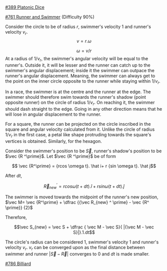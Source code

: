 [#389 Platonic Dice](https://projecteuler.net/problem=786)

[#761 Runner and Swimmer](https://projecteuler.net/problem=761) (Difficulty 90%)


Consider the circle to be of radius $r$, swimmer's velocity $1$ and runner's velocity $v_{r}$. $$v = r.\omega
$$ 

$$\omega = v/r$$ 
At a radius of $1/v_{r}$, the swimmer's angular velocity will be equal to the runner's. Outside it, it will be lesser and the runner can catch up to the swimmer's angular displacement; inside it the swimmer can outpace the runner's angular displacement. Meaning, the swimmer can always get to the point on the inner circle opposite to the runner  while staying within $1/v_{r}$. 

In a race, the swimmer is at the centre and the runner at the edge. The swimmer should therefore swim towards the runner's shadow (point opposite runner) on the circle of radius $1/v_{r}$. On reaching it, the swimmer should dash straight to the edge. Going in any other direction means that he will lose in angular displacement to the runner.

For a square, the runner can be projected on the circle inscribed in the square and angular velocity calculated from it. Unlike the circle of radius $1/v_{r}$ in the first case, a petal like shape protruding towards the square's vertices is obtained. Similarly, for the hexagon.

Consider the swimmer's position to be $\vec S$, runner's shadow's position to be $\vec {R
^\prime}$. Let $\vec {R
^\prime}$ be of form

$$ \vec {R^\prime} = {rcos \omega t}. \hat i+ r {sin \omega t}. \hat j$$

After ${d}t$, 

$$ {\vec R_{new} ^\prime} = r{cos \omega (t+dt)}. \hat i+  r{sin \omega (t+dt)}. \hat j$$

The swimmer is moved towards the midpoint of the runner's new position, $\vec M= \vec {R^\prime} + \dfrac {{\vec R_{new} ^ \prime} - \vec {R^ \prime}} {2}$

Therefore,

$$\vec S_{new}  = \vec S + \dfrac { \vec M -  \vec S}{ |{\vec M -  \vec S}|}.1.dt$$

The circle's radius can be considered $1$, swimmer's velocity $1$ and runner's velocity $v_{r}$. 
$v_{r}$ can be converged upon as the final distance between swimmer and runner $|\vec S - \vec R|$ converges to $0$ and $dt$ is made smaller.


[#786 Billiard](https://projecteuler.net/problem=389)


